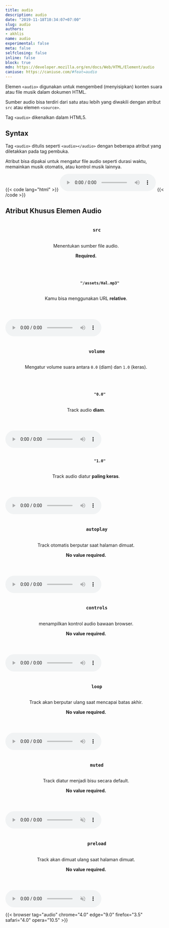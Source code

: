 ```yaml
---
title: audio
description: audio
date: "2019-11-18T10:34:07+07:00"
slug: audio
authors:
- akhlis
name: audio
experimental: false
meta: false
selfclosing: false
inline: false
block: true
mdn: https://developer.mozilla.org/en/docs/Web/HTML/Element/audio
caniuse: https://caniuse.com/#feat=audio
---
```


Elemen `<audio>` digunakan untuk mengembed (menyisipkan) konten suara atau file musik dalam dokumen HTML.

Sumber audio bisa terdiri dari satu atau lebih yang diwakili dengan atribut `src` atau elemen `<source>`.

Tag `<audio>` dikenalkan dalam HTML5.

## Syntax

Tag `<audio>` ditulis seperti `<audio></audio>` dengan beberapa atribut yang diletakkan pada tag pembuka.

Atribut bisa dipakai untuk mengatur file audio seperti durasi waktu, memainkan musik otomatis, atau kontrol musik lainnya.

{{< code lang="html" >}}
<audio src="/assets/Hal.mp3" controls></audio>
{{< /code >}}

## Atribut Khusus Elemen Audio

<article id="audio-src" class="attribute attribute--required">
  <header class="attribute__header">
    <h3 class="attribute__name">
      <code class="tag" data-tooltip="Click to copy" data-clipboard-text="src">
        src
      </code>
    </h3>
    <div class="attribute__description">
      <p>Menentukan sumber file audio.</p>
      <strong class="attribute-is-required">Required.</strong>
    </div>
  </header>
  <div class="attribute__values">
    <article id="audio-src-assetshalmp3" class="value">
      <header class="value__header">
        <h4 class="value__name">
          <code class="tag" data-tooltip="Click to copy src=&quot;/assets/Hal.mp3&quot;"
            data-clipboard-text="src=&quot;/assets/Hal.mp3&quot;">
            "/assets/Hal.mp3"
          </code>
        </h4>
        <div class="value__description">
          <p>Kamu bisa menggunakan URL <strong>relative</strong>.</p>
        </div>
      </header>
      <aside class="value__preview">
        <div class="value__output"><audio src="/assets/Hal.mp3" controls></audio></div>
      </aside>
    </article>
  </div>
</article>
<article id="audio-volume" class="attribute">
  <header class="attribute__header">
    <h3 class="attribute__name">
      <code class="tag" data-tooltip="Click to copy" data-clipboard-text="volume">
        volume
      </code>
    </h3>
    <div class="attribute__description">
      <p>Mengatur volume suara antara <code>0.0</code> (diam) dan <code>1.0</code> (keras).</p>
    </div>
  </header>
  <div class="attribute__values">
    <article id="audio-volume-00" class="value">
      <header class="value__header">
        <h4 class="value__name">
          <code class="tag" data-tooltip="Click to copy volume=&quot;0.0&quot;"
            data-clipboard-text="volume=&quot;0.0&quot;">
            "0.0"
          </code>
        </h4>
        <div class="value__description">
          <p>Track audio <strong>diam</strong>.</p>
        </div>
      </header>
      <aside class="value__preview">
        <div class="value__output"><audio src="/assets/Hal.mp3" controls volume="0.0"></audio></div>
      </aside>
    </article>
    <article id="audio-volume-10" class="value">
      <header class="value__header">
        <h4 class="value__name">
          <code class="tag" data-tooltip="Click to copy volume=&quot;1.0&quot;"
            data-clipboard-text="volume=&quot;1.0&quot;">
            "1.0"
          </code>
        </h4>
        <div class="value__description">
          <p>Track audio diatur <strong>paling keras</strong>.</p>
        </div>
      </header>
      <aside class="value__preview">
        <div class="value__output"><audio src="/assets/Hal.mp3" controls volume="1.0"></audio></div>
      </aside>
    </article>
  </div>
</article>
<article id="audio-autoplay" class="attribute attribute--novalue">
  <header class="attribute__header">
    <h3 class="attribute__name">
      <code class="tag" data-tooltip="Click to copy" data-clipboard-text="autoplay">
        autoplay
      </code>
    </h3>
    <div class="attribute__description">
      <p>Track otomatis berputar saat halaman dimuat.</p>
      <strong class="attribute-is-novalue">No value required.</strong>
    </div>
  </header>
  <div class="attribute__values">
    <article id="audio-autoplay-undefined" class="value">
      <header class="value__header">
        <div class="value__description">
        </div>
      </header>
      <aside class="value__preview">
        <div class="value__output"><audio src="/assets/Hal.mp3" controls volume="1.0"></audio></div>
      </aside>
    </article>
  </div>
</article>
<article id="audio-controls" class="attribute attribute--novalue">
  <header class="attribute__header">
    <h3 class="attribute__name">
      <code class="tag" data-tooltip="Click to copy" data-clipboard-text="controls">
        controls
      </code>
    </h3>
    <div class="attribute__description">
      <p>menampilkan kontrol audio bawaan browser.</p>
      <strong class="attribute-is-novalue">No value required.</strong>
    </div>
  </header>
  <div class="attribute__values">
    <article id="audio-controls-undefined" class="value">
      <header class="value__header">
        <div class="value__description">
        </div>
      </header>
      <aside class="value__preview">
        <div class="value__output"><audio src="/assets/Hal.mp3" controls volume="1.0"></audio></div>
      </aside>
    </article>
  </div>
</article>
<article id="audio-loop" class="attribute attribute--novalue">
  <header class="attribute__header">
    <h3 class="attribute__name">
      <code class="tag" data-tooltip="Click to copy" data-clipboard-text="loop">
        loop
      </code>
    </h3>
    <div class="attribute__description">
      <p>Track akan berputar ulang saat mencapai batas akhir.</p>
      <strong class="attribute-is-novalue">No value required.</strong>
    </div>
  </header>
  <div class="attribute__values">
    <article id="audio-loop-undefined" class="value">
      <header class="value__header">
        <div class="value__description">
        </div>
      </header>
      <aside class="value__preview">
        <div class="value__output"><audio src="/assets/Hal.mp3" controls volume="1.0" loop></audio></div>
      </aside>
    </article>
  </div>
</article>
<article id="audio-muted" class="attribute attribute--novalue">
  <header class="attribute__header">
    <h3 class="attribute__name">
      <code class="tag" data-tooltip="Click to copy" data-clipboard-text="muted">
        muted
      </code>
    </h3>
    <div class="attribute__description">
      <p>Track diatur menjadi bisu secara default.</p>
      <strong class="attribute-is-novalue">No value required.</strong>
    </div>
  </header>
  <div class="attribute__values">
    <article id="audio-muted-undefined" class="value">
      <header class="value__header">
        <div class="value__description">
        </div>
      </header>
      <aside class="value__preview">
        <div class="value__output"><audio src="/assets/Hal.mp3" controls volume="1.0" loop muted></audio></div>
      </aside>
    </article>
  </div>
</article>
<article id="audio-preload" class="attribute attribute--novalue">
  <header class="attribute__header">
    <h3 class="attribute__name">
      <code class="tag" data-tooltip="Click to copy" data-clipboard-text="preload">
        preload
      </code>
    </h3>
    <div class="attribute__description">
      <p>Track akan dimuat ulang saat halaman dimuat.</p>
      <strong class="attribute-is-novalue">No value required.</strong>
    </div>
  </header>
  <div class="attribute__values">
    <article id="audio-preload-undefined" class="value">
      <header class="value__header">
        <div class="value__description">
        </div>
      </header>
      <aside class="value__preview">
        <div class="value__output"><audio src="/assets/Hal.mp3" controls volume="1.0" loop muted></audio></div>
      </aside>
    </article>
  </div>
</article>

{{< browser tag="audio" chrome="4.0" edge="9.0" firefox="3.5" safari="4.0" opera="10.5" >}}